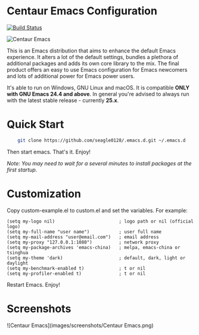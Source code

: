 Centaur Emacs Configuration
============================

[![Build
Status](https://travis-ci.org/seagle0128/.emacs.d.svg?branch=master)](https://travis-ci.org/seagle0128/.emacs.d)

![Centaur Emacs](images/logos/logo.png)

This is an Emacs distribution that aims to enhance the default
Emacs experience. It alters a lot of the default settings,
bundles a plethora of additional packages and adds its own core
library to the mix. The final product offers an easy to use Emacs
configuration for Emacs newcomers and lots of additional power for
Emacs power users.

It's able to run on Windows, GNU Linux and macOS. It is compatible **ONLY with
GNU Emacs 24.4 and above**. In general you're advised to always run with the
latest stable release - currently **25.x**.

# Quick Start

```sh
    git clone https://github.com/seagle0128/.emacs.d.git ~/.emacs.d
```

Then start emacs. That's it. Enjoy!

*Note: You may need to wait for a several minutes to install packages at the first startup.*

# Customization
Copy custom-example.el to custom.el and set the variables. For example:

```elisp
(setq my-logo nil)                        ; logo path or nil (official logo)
(setq my-full-name "user name")           ; user full name
(setq my-mail-address "user@email.com")   ; email address
(setq my-proxy "127.0.0.1:1080")          ; network proxy
(setq my-package-archives 'emacs-china)   ; melpa, emacs-china or tsinghua
(setq my-theme 'dark)                     ; default, dark, light or daylight
(setq my-benchmark-enabled t)             ; t or nil
(setq my-profiler-enabled t)              ; t or nil
```

Restart Emacs. Enjoy!

# Screenshots

![Centaur Emacs](images/screenshots/Centaur Emacs.png)
